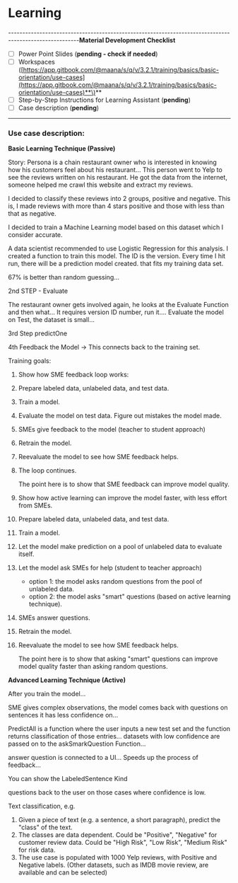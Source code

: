 # Learning

-------------------------------------------------------------------------------------------------------**Material Development Checklist**

* [ ] Power Point Slides \(**pending - check if needed**\)
* [ ] Workspaces \([https://app.gitbook.com/@maana/s/q/v/3.2.1/training/basics/basic-orientation/use-cases](https://app.gitbook.com/@maana/s/q/v/3.2.1/training/basics/basic-orientation/use-cases)**\)**
* [ ] Step-by-Step Instructions for Learning Assistant \(**pending**\)
* [ ] Case description \(**pending**\)

-------------------------------------------------------------------------------------------------------

### Use case description: 

**Basic Learning Technique \(Passive\)**

Story:  Persona is a chain restaurant owner who is interested in knowing how his customers feel about his restaurant... This person went to Yelp to see the reviews written on his restaurant. He got the data from the internet, someone helped me crawl this website and extract my reviews. 

I decided to classify these reviews into 2 groups, positive and negative. This is, I made reviews with more than 4 stars positive and those with less than that as negative. 

I decided to train a Machine Learning model based on this dataset which I consider accurate. 

A data scientist recommended to use Logistic Regression for this analysis. I created a function to train this model. The ID is the version. Every time I hit run, there will be a prediction model created. that fits my training data set. 

67% is better than random guessing... 

2nd STEP - Evaluate

The restaurant owner gets involved again, he looks at the Evaluate Function and then what... It requires version ID number, run it.... Evaluate the model on Test, the dataset is small... 

3rd Step predictOne

4th Feedback the Model -&gt; This connects back to the training set. 

Training goals:

1. Show how SME feedback loop works:

1. Prepare labeled data, unlabeled data, and test data. 
2. Train a model.
3. Evaluate the model on test data. Figure out mistakes the model made. 
4. SMEs give feedback to the model \(teacher to student approach\) 
5. Retrain the model. 
6. Reevaluate the model to see how SME feedback helps.
7. The loop continues.

      The point here is to show that SME feedback can improve model quality.

2. Show how active learning can improve the model faster, with less effort from SMEs.

1. Prepare labeled data, unlabeled data, and test data. 
2. Train a model.
3. Let the model make prediction on a pool of unlabeled data to evaluate itself. 
4. Let the model ask SMEs for help \(student to teacher approach\)
   * option 1: the model asks random questions from the pool of unlabeled data. 
   * option 2: the model asks "smart" questions \(based on active learning technique\).
5. SMEs answer questions. 
6. Retrain the model. 
7. Reevaluate the model to see how SME feedback helps.

      The point here is to show that asking "smart" questions can improve model quality faster than asking random questions. 

**Advanced Learning Technique \(Active\)**

After you train the model... 

SME gives complex observations, the model comes back with questions on sentences it has less confidence on... 

PredictAll is a function where the user inputs a new test set and the function returns classification of those entries... datasets with low confidence are passed on to the askSmarkQuestion Function...

answer question is connected to a UI... Speeds up the process of feedback... 



You can show the LabeledSentence Kind





questions back to the user on those cases where confidence is low. 

Text classification, e.g. 

1. Given a piece of text \(e.g. a sentence, a short paragraph\), predict the "class" of the text. 
2. The classes are data dependent. Could be "Positive", "Negative" for customer review data. Could be "High Risk", "Low Risk", "Medium Risk" for risk data. 
3. The use case is populated with 1000 Yelp reviews, with Positive and Negative labels. \(Other datasets, such as IMDB movie review, are available and can be selected\)




